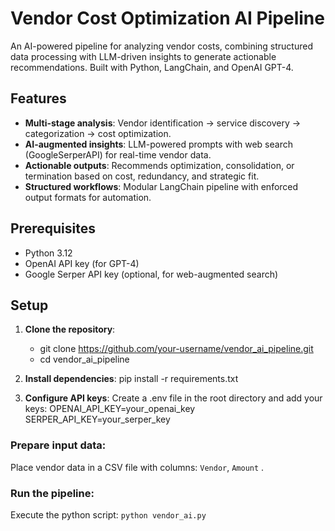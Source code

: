 # Vendor Cost Optimization AI Pipeline  

An AI-powered pipeline for analyzing vendor costs, combining structured data processing with LLM-driven insights to generate actionable recommendations. Built with Python, LangChain, and OpenAI GPT-4.  

## Features  
- **Multi-stage analysis**: Vendor identification → service discovery → categorization → cost optimization.  
- **AI-augmented insights**: LLM-powered prompts with web search (GoogleSerperAPI) for real-time vendor data.  
- **Actionable outputs**: Recommends optimization, consolidation, or termination based on cost, redundancy, and strategic fit.  
- **Structured workflows**: Modular LangChain pipeline with enforced output formats for automation.  

## Prerequisites  
- Python 3.12  
- OpenAI API key (for GPT-4)  
- Google Serper API key (optional, for web-augmented search)  

## Setup  
1. **Clone the repository**:  
   - git clone https://github.com/your-username/vendor_ai_pipeline.git
   - cd vendor_ai_pipeline

2. **Install dependencies**:
   pip install -r requirements.txt
   
4. **Configure API keys**: Create a .env file in the root directory and add your keys: 
   OPENAI_API_KEY=your_openai_key
   SERPER_API_KEY=your_serper_key
   
### Prepare input data:
Place vendor data in a CSV file with columns: `Vendor`, `Amount` .

### Run the pipeline:
Execute the python script: `python vendor_ai.py`
